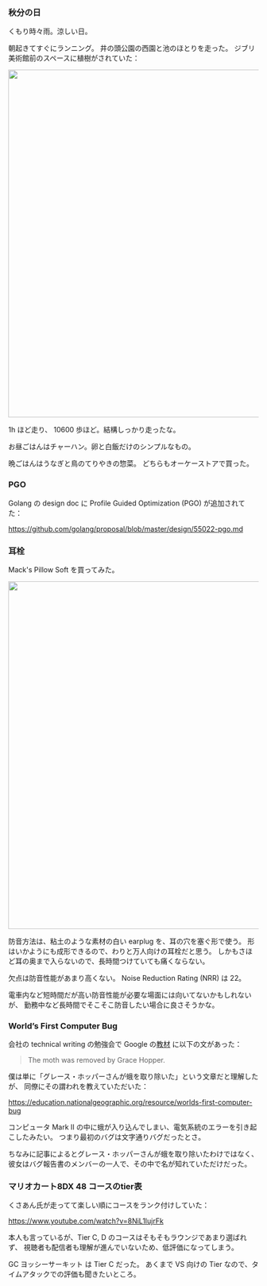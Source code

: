 ### 秋分の日

くもり時々雨。涼しい日。

朝起きてすぐにランニング。
井の頭公園の西園と池のほとりを走った。
ジブリ美術館前のスペースに植樹がされていた：

<img src="https://i.imgur.com/YZEwVIP.jpg" width="700">

1h ほど走り、 10600 歩ほど。結構しっかり走ったな。

お昼ごはんはチャーハン。卵と白飯だけのシンプルなもの。

晩ごはんはうなぎと鳥のてりやきの惣菜。
どちらもオーケーストアで買った。

### PGO

Golang の design doc に Profile Guided Optimization (PGO) が追加されてた：

https://github.com/golang/proposal/blob/master/design/55022-pgo.md

### 耳栓

Mack's Pillow Soft を買ってみた。

<img src="https://i.imgur.com/kSZsLu6.jpg" width="700">

防音方法は、粘土のような素材の白い earplug を、耳の穴を塞ぐ形で使う。
形はいかようにも成形できるので、わりと万人向けの耳栓だと思う。
しかもさほど耳の奥まで入らないので、長時間つけていても痛くならない。

欠点は防音性能があまり高くない。
Noise Reduction Rating (NRR) は 22。

電車内など短時間だが高い防音性能が必要な場面には向いてないかもしれないが、
勤務中など長時間でそこそこ防音したい場合に良さそうかな。

### World’s First Computer Bug

会社の technical writing の勉強会で
Google の[教材](https://developers.google.com/tech-writing/onel/improve-sentences)
に以下の文があった：

> The moth was removed by Grace Hopper.

僕は単に「グレース・ホッパーさんが蛾を取り除いた」という文章だと理解したが、
同僚にその謂われを教えていただいた：

https://education.nationalgeographic.org/resource/worlds-first-computer-bug

コンピュータ Mark II の中に蛾が入り込んでしまい、電気系統のエラーを引き起こしたみたい。
つまり最初のバグは文字通りバグだったとさ。

ちなみに記事によるとグレース・ホッパーさんが蛾を取り除いたわけではなく、
彼女はバグ報告書のメンバーの一人で、その中で名が知れていただけだった。

### マリオカート8DX 48 コースのtier表

くさあん氏が走ってて楽しい順にコースをランク付けしていた：

https://www.youtube.com/watch?v=8NiL1lujrFk

本人も言っているが、Tier C, D のコースはそもそもラウンジであまり選ばれず、
視聴者も配信者も理解が進んでいないため、低評価になってしまう。

GC ヨッシーサーキット は Tier C だった。
あくまで VS 向けの Tier なので、タイムアタックでの評価も聞きたいところ。